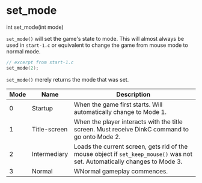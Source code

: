 # set_mode

<Prototype>int set_mode(int mode)</Prototype>

`set_mode()` will set the game's state to mode. This will almost always be used in `start-1.c` or equivalent to change the game from mouse mode to normal mode.

```c
// excerpt from start-1.c
set_mode(2);
```

`set_mode()` merely returns the mode that was set.

| Mode | Name         | Description                                                                                                                |
|------|--------------|----------------------------------------------------------------------------------------------------------------------------|
| 0    | Startup      | When the game first starts. Will automatically change to Mode 1.                                                           |
| 1    | Title-screen | When the player interacts with the title screen. Must receive DinkC command to go onto Mode 2.                             |
| 2    | Intermediary | Loads the current screen, gets rid of the mouse object if `set_keep_mouse()` was not set. Automatically changes to Mode 3. |
| 3    | Normal       | WNormal gameplay commences.                                                                                                |
